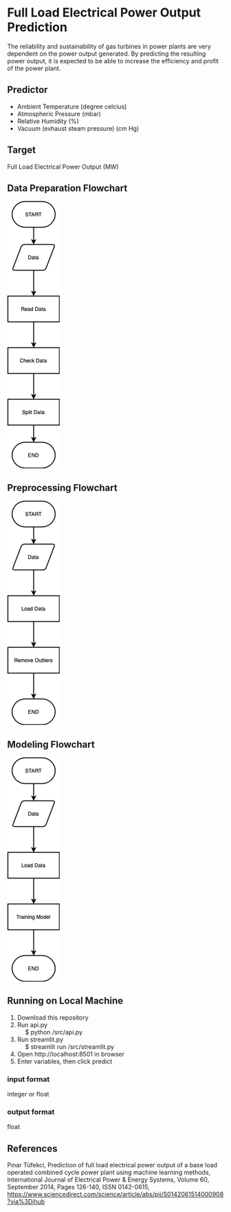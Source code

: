 # Full Load Electrical Power Output Prediction

The reliability and sustainability of gas turbines in power plants are very dependent on the power output generated. By predicting the resulting power output, it is expected to be able to increase the efficiency and profit of the power plant.

## Predictor
- Ambient Temperature (degree celcius)
- Atmospheric Pressure (mbar)
- Relative Humidity (%)
- Vacuum (exhaust steam pressure) (cm Hg)

## Target
Full Load Electrical Power Output (MW)

## Data Preparation Flowchart
![Alt text](/assets/data_prep.png "Data Preparation")

## Preprocessing Flowchart
![Alt text](/assets/preprocessing.png "Preprocessing")

## Modeling Flowchart
![Alt text](/assets/modeling.png "Modeling")

## Running on Local Machine
1. Download this repository
2. Run api.py
    <br /> &emsp; $ python /src/api.py
3. Run streamlit.py
    <br /> &emsp; $ streamlit run /src/streamlit.py
4. Open http://localhost:8501 in browser
5. Enter variables, then click predict

### input format
integer or float

### output format
float

## References
Pınar Tüfekci, Prediction of full load electrical power output of a base load operated combined cycle power plant using machine learning methods, International Journal of Electrical Power & Energy Systems, Volume 60, September 2014, Pages 126-140, ISSN 0142-0615, https://www.sciencedirect.com/science/article/abs/pii/S0142061514000908?via%3Dihub
